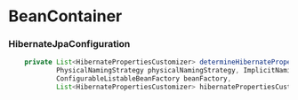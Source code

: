 # BeanContainer

### HibernateJpaConfiguration

~~~java
	private List<HibernatePropertiesCustomizer> determineHibernatePropertiesCustomizers(
			PhysicalNamingStrategy physicalNamingStrategy, ImplicitNamingStrategy implicitNamingStrategy,
			ConfigurableListableBeanFactory beanFactory,
			List<HibernatePropertiesCustomizer> hibernatePropertiesCustomizers) {
~~~